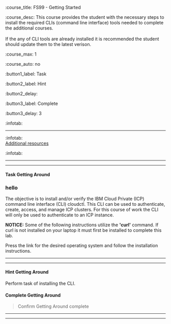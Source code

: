 
:course_title: FS99 - Getting Started

:course_desc: This course provides the student with the necessary steps to install the required CLIs (command line interface) tools needed to complete the additional courses. <br><br>If the any of CLI tools are already installed it is recommended the student should update them to the latest verison.  

:course_max: 1

:course_auto: no

:button1_label: Task

:button2_label: Hint

:button2_delay: 

:button3_label: Complete

:button3_delay: 3



:infotab: <hr>

:infotab: <br><a href="https://github.com/IBM-ICP-CoC/faststart-eu/blob/master/resources"  target="_blank">Additional resources</a>

:infotab: <hr>




----
#### Task Getting Around

### hello 

The objective is to install and/or verify the IBM Cloud Private (ICP) command line interface (CLI) cloudctl.  This CLI can be used to authenticate, create, access, and manage ICP clusters.  For this course of work the CLI will only be used to authenticate to an ICP instance.

__NOTICE:__ Some of the following instructions utilize the __'curl'__ command. If curl is not installed on your laptop it must first be installed to complete this lab. 

Press the link for the desired operating system and follow the installation instructions. 


----
----

#### Hint Getting Around

Perform task of installing the CLI.


#### Complete Getting Around

> Confirm Getting Around complete


----
----